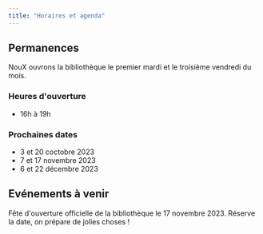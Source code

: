 ```yaml
---
title: "Horaires et agenda"
---
```


## Permanences

NouX ouvrons la bibliothèque le premier mardi et le troisième vendredi du mois.

### Heures d'ouverture

- 16h à 19h 

### Prochaines dates

- 3 et 20 coctobre 2023
- 7 et 17 novembre 2023
- 6 et 22 décembre 2023

## Evénements à venir
Fête d'ouverture officielle de la bibliothèque le 17 novembre 2023.
Réserve la date, on prépare de jolies choses !
